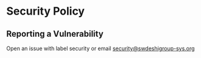 ﻿# Security Policy

## Reporting a Vulnerability
Open an issue with label security or email security@swdeshigroup-sys.org
